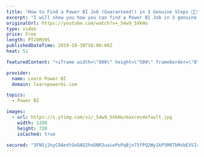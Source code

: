 ```yaml
---
title: "How to Find a Power BI Job (Guaranteed!) in 3 Genuine Steps 🤝🏼"
excerpt: "I will show you how you can find a Power BI Job in 3 genuine steps. These steps are simple and straight-forward. But not necessarily easy. But if you do choose to follow these steps, then I guarantee that not only will it help you find a Power BI job, but also shorten the time of your job search. As"
originalUrl: https://youtube.com/watch?v=_54w9_5XkHo
type: video
price: Free
length: PT20M39S
publishedDateTime: 2019-10-30T16:00:06Z
heat: 51

featuredContent: "<iframe width=\"800\" height=\"500\" frameborder=\"0\" src=\"https://www.youtube.com/embed/_54w9_5XkHo\" allow=\"accelerometer; autoplay; encrypted-media; gyroscope; picture-in-picture\" allowfullscreen></iframe>"

provider:
  name: Learn Power BI
  domain: learnpowerbi.com

topics:
  - Power BI

images:
  - url: https://i.ytimg.com/vi/_54w9_5XkHo/maxresdefault.jpg
    width: 1280
    height: 720
    isCached: true

secured: "3FN5j2nyCOAedtGnDAQ2hoONR3uaiePoPqBjn75fPQ2Wy1kP5M4TbMsbEXSIcOCu/F/QUJ4E/uMTNdSOSVkN95aEP+lZ/fCuAgUG1/tPRUiHO/zDqr54QIrpWvDdMT6CvPuQpJ52SupbdqGkF0JQFGs6mK8KqErldbhkVLt7SNn/YSK0o/tifrV9FU9i9NtK3p/mOwEXW3SUhmLKQKlKGW+Oc3YngI6+usC4WDFI0SlsmHa0ZU+aJ1CfmEIVXdVLQwbIMmnrixZAGpl8oasb4Mp/j5FxwwrdsbJ5mtOfUiWtj305PTj/Ag9iB5Plngz/zTOxdTgQLEMjVMzHINmM1AM++rEss0RtyAd/j7yMeyX0pVPczk2ufH2RK7fBNxiSjicd/Oh7TJ2pOz9lss2+2+EpMhaylvH2UojoiHnoeUk=;aEwvUAAA9JSiqSFsWi0EWg=="
---
```


